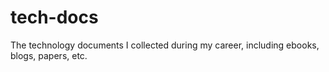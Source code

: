 # tech-docs
The technology documents I collected during my career, including ebooks, blogs, papers, etc.
